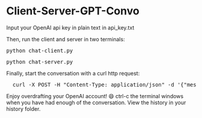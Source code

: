 # Client-Server-GPT-Convo

Input your OpenAI api key in plain text in api_key.txt

  
  Then, run the client and server in two terminals:
  
  <pre>
python chat-client.py
</pre>

<pre>
python chat-server.py
</pre>
  
  Finally, start the conversation with a curl http request:
  
<pre>
  curl -X POST -H "Content-Type: application/json" -d '{"message": "What fictional or non-fictional location would you travel to first? Who would you take along and why? Reason why and have a discussion about it and limit your response to three sentences."}' http://localhost:5000/start_conversation
</pre>
  
  Enjoy overdrafting your OpenAI account! 😄 ctrl-c the terminal windows when you have had enough of the conversation. View the history in your history folder.
